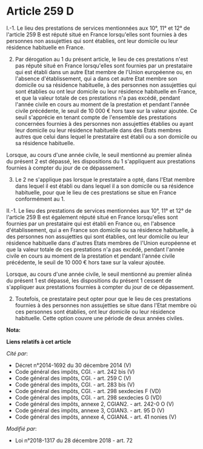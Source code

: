 # Article 259 D

I.-1. Le lieu des prestations de services mentionnées aux 10°, 11° et 12° de l'article 259 B est réputé situé en France
lorsqu'elles sont fournies à des personnes non assujetties qui sont établies, ont leur domicile ou leur résidence habituelle
en France.

2. Par dérogation au 1 du présent article, le lieu de ces prestations n'est pas réputé situé en France lorsqu'elles sont
fournies par un prestataire qui est établi dans un autre Etat membre de l'Union européenne ou, en l'absence d'établissement,
qui a dans cet autre Etat membre son domicile ou sa résidence habituelle, à des personnes non assujetties qui sont établies
ou ont leur domicile ou leur résidence habituelle en France, et que la valeur totale de ces prestations n'a pas excédé,
pendant l'année civile en cours au moment de la prestation et pendant l'année civile précédente, le seuil de 10 000 € hors
taxe sur la valeur ajoutée. Ce seuil s'apprécie en tenant compte de l'ensemble des prestations concernées fournies à des
personnes non assujetties établies ou ayant leur domicile ou leur résidence habituelle dans des Etats membres autres que
celui dans lequel le prestataire est établi ou a son domicile ou sa résidence habituelle.

Lorsque, au cours d'une année civile, le seuil mentionné au premier alinéa du présent 2 est dépassé, les dispositions du 1
s'appliquent aux prestations fournies à compter du jour de ce dépassement.

3. Le 2 ne s'applique pas lorsque le prestataire a opté, dans l'Etat membre dans lequel il est établi ou dans lequel il a son
domicile ou sa résidence habituelle, pour que le lieu de ces prestations se situe en France conformément au 1.

II.-1. Le lieu des prestations de services mentionnées aux 10°, 11° et 12° de l'article 259 B est également réputé situé en
France lorsqu'elles sont fournies par un prestataire qui est établi en France ou, en l'absence d'établissement, qui a en
France son domicile ou sa résidence habituelle, à des personnes non assujetties qui sont établies, ont leur domicile ou leur
résidence habituelle dans d'autres Etats membres de l'Union européenne et que la valeur totale de ces prestations n'a pas
excédé, pendant l'année civile en cours au moment de la prestation et pendant l'année civile précédente, le seuil de 10 000 €
hors taxe sur la valeur ajoutée.

Lorsque, au cours d'une année civile, le seuil mentionné au premier alinéa du présent 1 est dépassé, les dispositions du
présent 1 cessent de s'appliquer aux prestations fournies à compter du jour de ce dépassement.

2. Toutefois, ce prestataire peut opter pour que le lieu de ces prestations fournies à des personnes non assujetties se situe
dans l'Etat membre où ces personnes sont établies, ont leur domicile ou leur résidence habituelle. Cette option couvre une
période de deux années civiles.

**Nota:**



**Liens relatifs à cet article**

_Cité par_:

  - Décret n°2014-1692 du 30 décembre 2014 (V)
  - Code général des impôts, CGI. - art. 242 bis (V)
  - Code général des impôts, CGI. - art. 259 C (V)
  - Code général des impôts, CGI. - art. 283 bis (V)
  - Code général des impôts, CGI. - art. 298 sexdecies F (VD)
  - Code général des impôts, CGI. - art. 298 sexdecies G (VD)
  - Code général des impôts, annexe 2, CGIAN2. - art. 242-0 O (V)
  - Code général des impôts, annexe 3, CGIAN3. - art. 95 D (V)
  - Code général des impôts, annexe 4, CGIAN4. - art. 41 nonies (V)

_Modifié par_:

  - Loi n°2018-1317 du 28 décembre 2018 - art. 72
